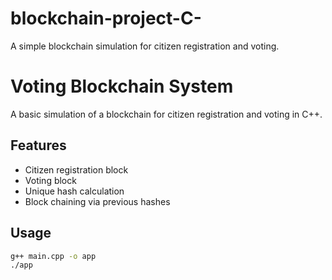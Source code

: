 # blockchain-project-C-
A simple blockchain simulation for citizen registration and voting.
# Voting Blockchain System

A basic simulation of a blockchain for citizen registration and voting in C++.

## Features
- Citizen registration block
- Voting block
- Unique hash calculation
- Block chaining via previous hashes

## Usage
```bash
g++ main.cpp -o app
./app
